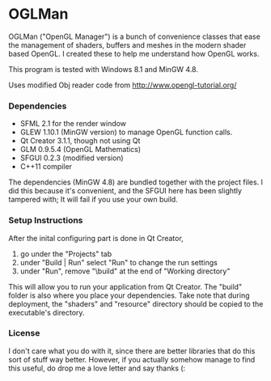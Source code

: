 OGLMan
======

OGLMan ("OpenGL Manager") is a bunch of convenience classes that ease the management of shaders, buffers and meshes in the modern shader based OpenGL. I created these to help me understand how OpenGL works. 

This program is tested with Windows 8.1 and MinGW 4.8.

Uses modified Obj reader code from http://www.opengl-tutorial.org/

### Dependencies
- SFML 2.1 for the render window 
- GLEW 1.10.1 (MinGW version) to manage OpenGL function calls.
- Qt Creator 3.1.1, though not using Qt
- GLM 0.9.5.4 (OpenGL Mathematics)
- SFGUI 0.2.3 (modified version)
- C++11 compiler

The dependencies (MinGW 4.8) are bundled together with the project files. I did this because it's convenient, and the SFGUI here has been slightly tampered with; It will fail if you use your own build. 

### Setup Instructions
After the inital configuring part is done in Qt Creator, 

1. go under the "Projects" tab
2. under "Build | Run" select "Run" to change the run settings
3. under "Run", remove "\build" at the end of "Working directory" 

This will allow you to run your application from Qt Creator. The "build" folder is also where you place your dependencies. Take note that during deployment, the "shaders" and "resource" directory should be copied to the executable's directory.

### License
I don't care what you do with it, since there are better libraries that do this sort of stuff way better. However, if you actually somehow manage to find this useful, do drop me a love letter and say thanks (:
